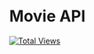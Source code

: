 # Movie API

[![Total Views](https://komarev.com/ghpvc/?username=nuruddinsayeed&color=blue)](https://github.com/nuruddinsayeed)
